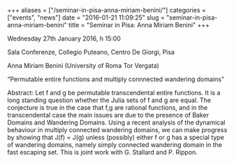 +++
aliases = ["/seminar-in-pisa-anna-miriam-benini/"]
categories = ["events", "news"]
date = "2016-01-21 11:09:25"
slug = "seminar-in-pisa-anna-miriam-benini"
title = "Seminar in Pisa: Anna Miriam Benini"
+++

<div class="entry-content" style="text-align: left;">

Wednesday 27th January 2016, h 15:00

</div>

<div class="entry-content">

Sala Conferenze, Collegio Puteano, Centro De Giorgi, Pisa

</div>

<div class="entry-content">

Anna Miriam Benini (University of Roma Tor Vergata)

</div>

<div class="entry-content">

</div>

<div class="entry-content">

“Permutable entire functions and multiply connnected wandering domains”

</div>

<div class="entry-content">

</div>

<div class="entry-content">

Abstract: Let f and g be permutable transcendental entire functions. It
is a long standing question whether the Julia sets of f and g are equal.
The conjecture is true in the case that f,g are rational functions, and
in the transcendental case the main issues are due to the presence of
Baker Domains and Wandering Domains. Using a recent analysis of the
dynamical behaviour in multiply connected wandering domains, we can make
progress by showing that J(f) = J(g) unless (possibly) either f or g has
a special type of wandering domains, namely simply connected wandering
domain in the fast escaping set. This is joint work with G. Stallard and
P. Rippon.

</div>
